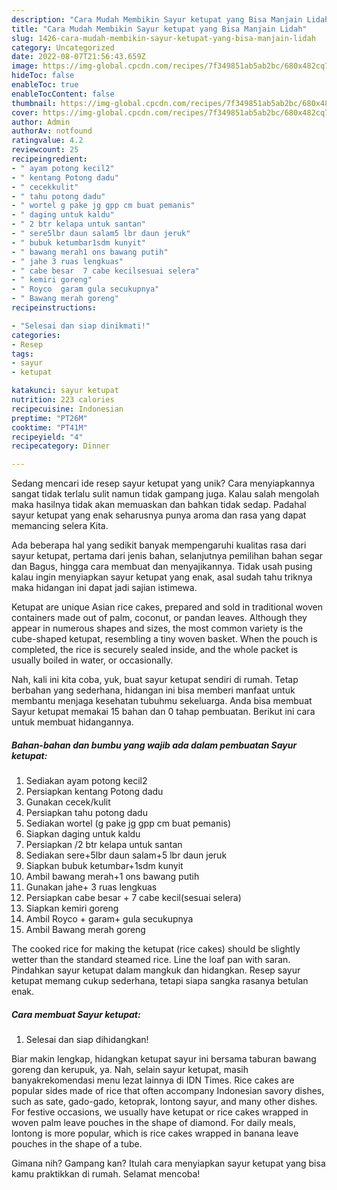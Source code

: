 ```yaml
---
description: "Cara Mudah Membikin Sayur ketupat yang Bisa Manjain Lidah"
title: "Cara Mudah Membikin Sayur ketupat yang Bisa Manjain Lidah"
slug: 1426-cara-mudah-membikin-sayur-ketupat-yang-bisa-manjain-lidah
category: Uncategorized
date: 2022-08-07T21:56:43.659Z
image: https://img-global.cpcdn.com/recipes/7f349851ab5ab2bc/680x482cq70/sayur-ketupat-foto-resep-utama.jpg
hideToc: false
enableToc: true
enableTocContent: false
thumbnail: https://img-global.cpcdn.com/recipes/7f349851ab5ab2bc/680x482cq70/sayur-ketupat-foto-resep-utama.jpg
cover: https://img-global.cpcdn.com/recipes/7f349851ab5ab2bc/680x482cq70/sayur-ketupat-foto-resep-utama.jpg
author: Admin
authorAv: notfound
ratingvalue: 4.2
reviewcount: 25
recipeingredient:
- " ayam potong kecil2"
- " kentang Potong dadu"
- " cecekkulit"
- " tahu potong dadu"
- " wortel g pake jg gpp cm buat pemanis"
- " daging untuk kaldu"
- " 2 btr kelapa untuk santan"
- " sere5lbr daun salam5 lbr daun jeruk"
- " bubuk ketumbar1sdm kunyit"
- " bawang merah1 ons bawang putih"
- " jahe 3 ruas lengkuas"
- " cabe besar  7 cabe kecilsesuai selera"
- " kemiri goreng"
- " Royco  garam gula secukupnya"
- " Bawang merah goreng"
recipeinstructions:

- "Selesai dan siap dinikmati!"
categories:
- Resep
tags:
- sayur
- ketupat

katakunci: sayur ketupat 
nutrition: 223 calories
recipecuisine: Indonesian
preptime: "PT26M"
cooktime: "PT41M"
recipeyield: "4"
recipecategory: Dinner

---
```





Sedang mencari ide resep sayur ketupat yang unik? Cara menyiapkannya sangat tidak terlalu sulit namun tidak gampang juga. Kalau salah mengolah maka hasilnya tidak akan memuaskan dan bahkan tidak sedap. Padahal sayur ketupat yang enak seharusnya punya aroma dan rasa yang dapat memancing selera Kita.





Ada beberapa hal yang sedikit banyak mempengaruhi kualitas rasa dari sayur ketupat, pertama dari jenis bahan, selanjutnya pemilihan bahan segar dan Bagus, hingga cara membuat dan menyajikannya. Tidak usah pusing kalau ingin menyiapkan sayur ketupat yang enak,      asal sudah tahu triknya maka hidangan ini dapat jadi sajian istimewa.














Ketupat are unique Asian rice cakes, prepared and sold in traditional woven containers made out of palm, coconut, or pandan leaves. Although they appear in numerous shapes and sizes, the most common variety is the cube-shaped ketupat, resembling a tiny woven basket. When the pouch is completed, the rice is securely sealed inside, and the whole packet is usually boiled in water, or occasionally.






Nah, kali ini kita coba, yuk, buat sayur ketupat sendiri di rumah. Tetap berbahan yang sederhana, hidangan ini bisa memberi manfaat untuk membantu menjaga kesehatan tubuhmu sekeluarga. Anda bisa membuat Sayur ketupat memakai 15 bahan dan 0 tahap pembuatan. Berikut ini cara untuk membuat hidangannya.

<!--inarticleads1-->

##### Bahan-bahan dan bumbu yang wajib ada dalam pembuatan Sayur ketupat:

1. Sediakan  ayam potong kecil2
1. Persiapkan  kentang Potong dadu
1. Gunakan  cecek/kulit
1. Persiapkan  tahu potong dadu
1. Sediakan  wortel (g pake jg gpp cm buat pemanis)
1. Siapkan  daging untuk kaldu
1. Persiapkan  /2 btr kelapa untuk santan
1. Sediakan  sere+5lbr daun salam+5 lbr daun jeruk
1. Siapkan  bubuk ketumbar+1sdm kunyit
1. Ambil  bawang merah+1 ons bawang putih
1. Gunakan  jahe+ 3 ruas lengkuas
1. Persiapkan  cabe besar + 7 cabe kecil(sesuai selera)
1. Siapkan  kemiri goreng
1. Ambil  Royco + garam+ gula secukupnya
1. Ambil  Bawang merah goreng


The cooked rice for making the ketupat (rice cakes) should be slightly wetter than the standard steamed rice. Line the loaf pan with saran. Pindahkan sayur ketupat dalam mangkuk dan hidangkan. Resep sayur ketupat memang cukup sederhana, tetapi siapa sangka rasanya betulan enak. 

<!--inarticleads2-->

##### Cara membuat Sayur ketupat:


1. Selesai dan siap dihidangkan!

Biar makin lengkap, hidangkan ketupat sayur ini bersama taburan bawang goreng dan kerupuk, ya. Nah, selain sayur ketupat, masih banyakrekomendasi menu lezat lainnya di IDN Times. Rice cakes are popular sides made of rice that often accompany Indonesian savory dishes, such as sate, gado-gado, ketoprak, lontong sayur, and many other dishes. For festive occasions, we usually have ketupat or rice cakes wrapped in woven palm leave pouches in the shape of diamond. For daily meals, lontong is more popular, which is rice cakes wrapped in banana leave pouches in the shape of a tube. 

Gimana nih? Gampang kan? Itulah cara menyiapkan sayur ketupat yang bisa kamu praktikkan di rumah. Selamat mencoba!
